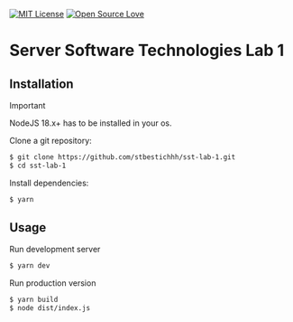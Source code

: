 [![MIT License](https://img.shields.io/badge/License-MIT-green.svg)](LICENSE)
[![Open Source Love](https://badges.frapsoft.com/os/v1/open-source.svg?v=103)](https://github.com/ellerbrock/open-source-badges/)

# Server Software Technologies Lab 1

## Installation

> [!IMPORTANT]
> NodeJS 18.x+ has to be installed in your os.

Clone a git repository:
```bash
$ git clone https://github.com/stbestichhh/sst-lab-1.git
$ cd sst-lab-1
```

Install dependencies:
```bash
$ yarn
```

## Usage

Run development server
```bash
$ yarn dev
```

Run production version
```bash
$ yarn build
$ node dist/index.js
```

